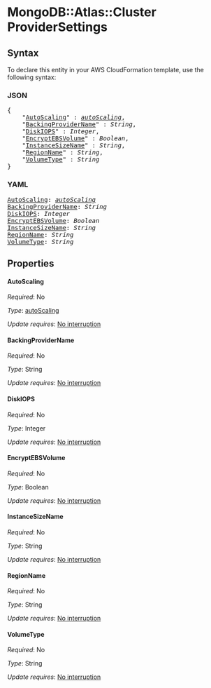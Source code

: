 # MongoDB::Atlas::Cluster ProviderSettings

## Syntax

To declare this entity in your AWS CloudFormation template, use the following syntax:

### JSON

<pre>
{
    "<a href="#autoscaling" title="AutoScaling">AutoScaling</a>" : <i><a href="autoscaling.md">autoScaling</a></i>,
    "<a href="#backingprovidername" title="BackingProviderName">BackingProviderName</a>" : <i>String</i>,
    "<a href="#diskiops" title="DiskIOPS">DiskIOPS</a>" : <i>Integer</i>,
    "<a href="#encryptebsvolume" title="EncryptEBSVolume">EncryptEBSVolume</a>" : <i>Boolean</i>,
    "<a href="#instancesizename" title="InstanceSizeName">InstanceSizeName</a>" : <i>String</i>,
    "<a href="#regionname" title="RegionName">RegionName</a>" : <i>String</i>,
    "<a href="#volumetype" title="VolumeType">VolumeType</a>" : <i>String</i>
}
</pre>

### YAML

<pre>
<a href="#autoscaling" title="AutoScaling">AutoScaling</a>: <i><a href="autoscaling.md">autoScaling</a></i>
<a href="#backingprovidername" title="BackingProviderName">BackingProviderName</a>: <i>String</i>
<a href="#diskiops" title="DiskIOPS">DiskIOPS</a>: <i>Integer</i>
<a href="#encryptebsvolume" title="EncryptEBSVolume">EncryptEBSVolume</a>: <i>Boolean</i>
<a href="#instancesizename" title="InstanceSizeName">InstanceSizeName</a>: <i>String</i>
<a href="#regionname" title="RegionName">RegionName</a>: <i>String</i>
<a href="#volumetype" title="VolumeType">VolumeType</a>: <i>String</i>
</pre>

## Properties

#### AutoScaling

_Required_: No

_Type_: <a href="autoscaling.md">autoScaling</a>

_Update requires_: [No interruption](https://docs.aws.amazon.com/AWSCloudFormation/latest/UserGuide/using-cfn-updating-stacks-update-behaviors.html#update-no-interrupt)

#### BackingProviderName

_Required_: No

_Type_: String

_Update requires_: [No interruption](https://docs.aws.amazon.com/AWSCloudFormation/latest/UserGuide/using-cfn-updating-stacks-update-behaviors.html#update-no-interrupt)

#### DiskIOPS

_Required_: No

_Type_: Integer

_Update requires_: [No interruption](https://docs.aws.amazon.com/AWSCloudFormation/latest/UserGuide/using-cfn-updating-stacks-update-behaviors.html#update-no-interrupt)

#### EncryptEBSVolume

_Required_: No

_Type_: Boolean

_Update requires_: [No interruption](https://docs.aws.amazon.com/AWSCloudFormation/latest/UserGuide/using-cfn-updating-stacks-update-behaviors.html#update-no-interrupt)

#### InstanceSizeName

_Required_: No

_Type_: String

_Update requires_: [No interruption](https://docs.aws.amazon.com/AWSCloudFormation/latest/UserGuide/using-cfn-updating-stacks-update-behaviors.html#update-no-interrupt)

#### RegionName

_Required_: No

_Type_: String

_Update requires_: [No interruption](https://docs.aws.amazon.com/AWSCloudFormation/latest/UserGuide/using-cfn-updating-stacks-update-behaviors.html#update-no-interrupt)

#### VolumeType

_Required_: No

_Type_: String

_Update requires_: [No interruption](https://docs.aws.amazon.com/AWSCloudFormation/latest/UserGuide/using-cfn-updating-stacks-update-behaviors.html#update-no-interrupt)

